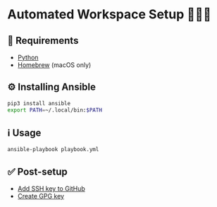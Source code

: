 # Automated Workspace Setup 👨🏻‍💻

## 📜 Requirements

- [Python](https://www.python.org/downloads/)
- [Homebrew](https://brew.sh/) (macOS only)

## ⚙️ Installing Ansible

```bash
pip3 install ansible
export PATH=~/.local/bin:$PATH
```

## ℹ️ Usage

```bash
ansible-playbook playbook.yml
```

## ✅ Post-setup

- [Add SSH key to GitHub](https://github.com/settings/keys)
- [Create GPG key](https://www.redhat.com/sysadmin/creating-gpg-keypairs)
